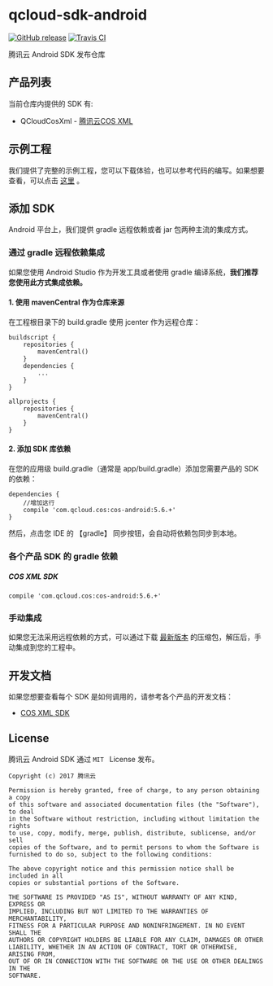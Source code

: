 # qcloud-sdk-android

[![GitHub release](https://img.shields.io/github/release/tencentyun/qcloud-sdk-android.svg)](https://github.com/tencentyun/qcloud-sdk-android/releases/latest)
[![Travis CI](https://travis-ci.org/tencentyun/qcloud-sdk-android.svg?branch=master)](https://travis-ci.org/tencentyun/qcloud-sdk-android)

腾讯云 Android SDK 发布仓库

## 产品列表

当前仓库内提供的 SDK 有:

* QCloudCosXml - [腾讯云COS XML](https://cloud.tencent.com/document/product/436)

## 示例工程

我们提供了完整的示例工程，您可以下载体验，也可以参考代码的编写。如果想要查看，可以点击 [这里](https://github.com/tencentyun/qcloud-sdk-android-samples) 。

## 添加 SDK

Android 平台上，我们提供 gradle 远程依赖或者 jar 包两种主流的集成方式。

### 通过 gradle 远程依赖集成

如果您使用 Android Studio 作为开发工具或者使用 gradle 编译系统，**我们推荐您使用此方式集成依赖。**

#### 1. 使用 mavenCentral 作为仓库来源

在工程根目录下的 build.gradle 使用 jcenter 作为远程仓库：

```
buildscript {
    repositories {
        mavenCentral()
    }
    dependencies {
        ...
    }
}

allprojects {
    repositories {
        mavenCentral()
    }
}
```

#### 2. 添加 SDK 库依赖

在您的应用级 build.gradle（通常是 app/build.gradle）添加您需要产品的 SDK 的依赖：

```
dependencies {
    //增加这行
    compile 'com.qcloud.cos:cos-android:5.6.+'
}
```

然后，点击您 IDE 的 【gradle】 同步按钮，会自动将依赖包同步到本地。

### 各个产品 SDK 的 gradle 依赖

##### COS XML SDK

```
compile 'com.qcloud.cos:cos-android:5.6.+'
```

### 手动集成

如果您无法采用远程依赖的方式，可以通过下载 [最新版本](https://github.com/tencentyun/qcloud-sdk-android/releases) 的压缩包，解压后，手动集成到您的工程中。


## 开发文档

如果您想要查看每个 SDK 是如何调用的，请参考各个产品的开发文档：

* [COS XML SDK](https://cloud.tencent.com/document/product/436/12159)

## License

腾讯云 Android SDK 通过 `MIT ` License 发布。

```
Copyright (c) 2017 腾讯云

Permission is hereby granted, free of charge, to any person obtaining a copy
of this software and associated documentation files (the "Software"), to deal
in the Software without restriction, including without limitation the rights
to use, copy, modify, merge, publish, distribute, sublicense, and/or sell
copies of the Software, and to permit persons to whom the Software is
furnished to do so, subject to the following conditions:

The above copyright notice and this permission notice shall be included in all
copies or substantial portions of the Software.

THE SOFTWARE IS PROVIDED "AS IS", WITHOUT WARRANTY OF ANY KIND, EXPRESS OR
IMPLIED, INCLUDING BUT NOT LIMITED TO THE WARRANTIES OF MERCHANTABILITY,
FITNESS FOR A PARTICULAR PURPOSE AND NONINFRINGEMENT. IN NO EVENT SHALL THE
AUTHORS OR COPYRIGHT HOLDERS BE LIABLE FOR ANY CLAIM, DAMAGES OR OTHER
LIABILITY, WHETHER IN AN ACTION OF CONTRACT, TORT OR OTHERWISE, ARISING FROM,
OUT OF OR IN CONNECTION WITH THE SOFTWARE OR THE USE OR OTHER DEALINGS IN THE
SOFTWARE.
```
